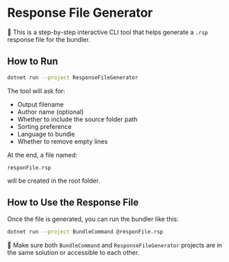  # Response File Generator

🧪 This is a step-by-step interactive CLI tool that helps generate a `.rsp` response file for the bundler.

## How to Run

```bash
dotnet run --project ResponseFileGenerator
```

The tool will ask for:
- Output filename
- Author name (optional)
- Whether to include the source folder path
- Sorting preference
- Language to bundle
- Whether to remove empty lines

At the end, a file named:
```
responFile.rsp
```
will be created in the root folder.

## How to Use the Response File

Once the file is generated, you can run the bundler like this:

```bash
dotnet run --project BundleCommand @responFile.rsp
```

📌 Make sure both `BundleCommand` and `ResponseFileGenerator` projects are in the same solution or accessible to each other.
